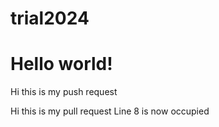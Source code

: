 # trial2024
# Hello world!

Hi this is my push request


Hi this is my pull request
Line 8 is now occupied